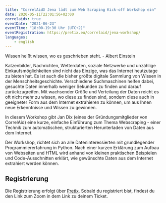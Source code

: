 ```yaml
---
title: "CorrelAidX Jena lädt zum Web Scraping Kick-off Workshop ein"
date: 2020-05-11T22:01:56+02:00
correlaidx: true
eventDate: "2021-06-23"
eventTime: "18:00-19:30 Uhr (UTC+2)"
eventRegistration: https://pretix.eu/correlaid/jena-workshop/
languages: 
    - english
---
```


Wissen heißt wissen, wo es geschrieben steht. - Albert Einstein

Katzenbilder, Nachrichten, Wetterdaten, soziale Netzwerke und unzählige Einkaufsmöglichkeiten sind nicht das Einzige, was das Internet heutzutage zu bieten hat.
Es ist auch die bisher größte digitale Sammlung von Wissen in der Menschheitsgeschichte.
Verschiedene Suchmaschinen helfen dabei, gesuchte Daten innerhalb weniger Sekunden zu finden und darauf zurückzugreifen. Mit wachsender Größe und Verteilung der Daten reicht es oft nicht mehr zu wissen, wo diese zu finden sind, sondern diese auch in geeigneter Form aus dem Internet extrahieren zu können, um aus Ihnen neue Erkenntnisse und Wissen zu gewinnen.

In diesem Workshop gibt Jan Dix (eines der Gründungsmitglieder von CorrelAid) eine kurze,
einfache Einführung zum Thema Webscraping -
einer Technik zum automatischen, strukturierten Herunterladen von Daten aus dem Internet.

Der Workshop, richtet sich an alle Dateninteressierten mit grundlegender Programmiererfahrung in Python. Nach einer kurzen Erklärung zum Aufbau von Webseiten und HTML wird anhand von kleinen praktischen Beispielen und Code-Ausschnitten erklärt, wie gewünschte Daten aus dem Internet extrahiert werden können.


## Registrierung 
Die Registrierung erfolgt über [Pretix](https://pretix.eu/correlaid/jena-workshop/). Sobald du registriert bist, findest du den Link zum Zoom in dem Link zu deinem Ticket.